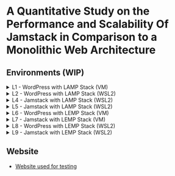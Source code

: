 # A Quantitative Study on the Performance and Scalability Of Jamstack in Comparison to a Monolithic Web Architecture
## Environments (WIP)

<details><summary>L1 - WordPress with LAMP Stack (VM)</summary>

  - Sitespeed.io
    - [Desktop](https://sam-whitley.github.io/thesis/sitespeed/desktop/L1/index.html)<br>
    - [Mobile](https://sam-whitley.github.io/thesis/sitespeed/mobile/L1/index.html)
  - Grafana k6
    - [Desktop]()
</details>
<details><summary>L2 - WordPress with LAMP Stack (WSL2)</summary>

  - Sitespeed.io
    - [Desktop](https://sam-whitley.github.io/thesis/sitespeed/desktop/L2/index.html)<br>
    - [Mobile](https://sam-whitley.github.io/thesis/sitespeed/mobile/L2/index.html)
  - Grafana k6
    - [Desktop]()
</details>
<details><summary>L4 - Jamstack with LAMP Stack (WSL2)</summary>

  - Sitespeed.io
    - [Desktop](https://sam-whitley.github.io/thesis/sitespeed/desktop/L4/index.html)<br>
    - [Mobile](https://sam-whitley.github.io/thesis/sitespeed/mobile/L4/index.html)
</details>
<details><summary>L5 - Jamstack with LAMP Stack (WSL2)</summary>
  
  - [Desktop](https://sam-whitley.github.io/thesis/sitespeed/desktop/L5/index.html)<br>
  - [Mobile](https://sam-whitley.github.io/thesis/sitespeed/mobile/L5/index.html)
</details>
<details><summary>L6 - WordPress with LEMP Stack (VM)</summary>

  - Sitespeed.io
    - [Desktop](https://sam-whitley.github.io/thesis/sitespeed/desktop/L6/index.html)<br>
    - [Mobile](https://sam-whitley.github.io/thesis/sitespeed/mobile/L6/index.html)
</details>
<details><summary>L7 - Jamstack with LEMP Stack (VM)</summary>

- Sitespeed.io
  - [Desktop](https://sam-whitley.github.io/thesis/sitespeed/desktop/L7/index.html)<br>
  - [Mobile](https://sam-whitley.github.io/thesis/sitespeed/mobile/L7/index.html)
</details>
<details><summary>L8 - WordPress with LEMP Stack (WSL2)</summary>

- Sitespeed.io
  - [Desktop](https://sam-whitley.github.io/thesis/sitespeed/desktop/L8/index.html)<br>
  - [Mobile](https://sam-whitley.github.io/thesis/sitespeed/mobile/L8/index.html)
</details>
<details><summary>L9 - Jamstack with LEMP Stack (WSL2)</summary>

- Sitespeed.io
  - [Desktop](https://sam-whitley.github.io/thesis/sitespeed/desktop/L9/index.html)<br>
  - [Mobile](https://sam-whitley.github.io/thesis/sitespeed/mobile/L9/index.html)
</details>

## Website
- [Website used for testing](https://sam-whitley.github.io/thesis/website/index.html)

